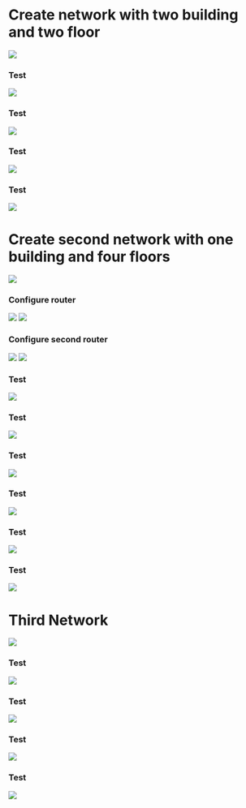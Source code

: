 <h1>Create network with two building and two floor</h1>
<img src="image/check.png">
<h3>Test</h3>
<img src="image/check_2.png">
<h3>Test</h3>
<img src="image/Check3.png">
<h3>Test</h3>
<img src="image/check_4.png">
<h3>Test</h3>
<img src="image/check_6.png">


<h1>Create second network with one building and four floors</h1>
<img src="image/Previe.png">

<h3>Configure router</h3>
<img src="image/configrouter.png">
<img src="image/cnewconfig.png">

<h3>Configure second router</h3>
<img src="image/configsecondR.png">
<img src="image/config second router.png">

<h3>Test</h3>
<img src="image/checkneighbornnet.png">

<h3>Test</h3>
<img src="image/onemorechetnet.png">
<h3>Test</h3>
<img src="image/otherNet_1.png">
<h3>Test</h3>
<img src="image/otherNet_2.png">
<h3>Test</h3>
<img src="image/otherNetgood.png">
<h3>Test</h3>
<img src="image/CreateNetwork2.png">


<h1>Third Network</h1>
<img src="image/LocalNet3.png">

<h3>Test</h3>
<img src="image/"LocalNettest1.png>

<h3>Test</h3>
<img src="image/LocalNetTest2.png">

<h3>Test</h3>
<img src="image/localNettest3.png">

<h3>Test</h3>
<img src="image/locaNetcheckrouter.png">









